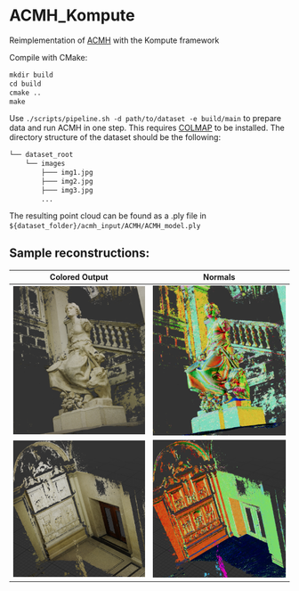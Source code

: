 # ACMH\_Kompute
Reimplementation of [ACMH](https://github.com/GhiXu/ACMH) with the Kompute framework

Compile with CMake:
```
mkdir build
cd build
cmake ..
make
```

Use `./scripts/pipeline.sh -d path/to/dataset -e build/main` to prepare data and run ACMH in one step.
This requires [COLMAP](https://colmap.github.io/) to be installed.
The directory structure of the dataset should be the following:
```
└── dataset_root
    └── images
        ├─── img1.jpg
        ├─── img2.jpg
        ├─── img3.jpg
        ...
```
The resulting point cloud can be found as a .ply file in `${dataset_folder}/acmh_input/ACMH/ACMH_model.ply`

## Sample reconstructions:
Colored Output             | Normals
:-------------------------:|:-------------------------:
![colored statue from the ETH3D dataset](./images/statue_vulkan_col.png) | ![normals of the reconstruction](./images/statue_vulkan_normal.png)
![colored relief from the ETH3D dataset](./images/relief_vulkan_col.png) | ![normals of the reconstruction](./images/relief_vulkan_normal.png)
